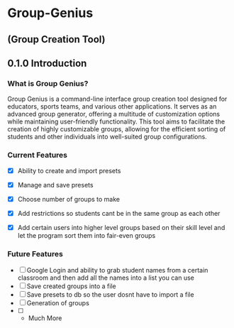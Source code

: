 # Group-Genius
## (Group Creation Tool)


## 0.1.0 Introduction
### What is Group Genius?
Group Genius is a command-line interface group creation tool designed for educators, sports teams, and various other applications. It serves as an advanced group generator, offering a multitude of customization options while maintaining user-friendly functionality.
This tool aims to facilitate the creation of highly customizable groups, allowing for the efficient sorting of students and other individuals into well-suited group configurations.

### Current Features
- [x] Ability to create and import presets
- [x] Manage and save presets
- [x] Choose number of groups to make
- [x] Add restrictions so students cant be in the same group as each other
- [x] Add certain users into higher level groups based on their skill level and let the program sort them into fair-even groups


### Future Features
- [ ] Google Login and ability to grab student names from a certain classroom and then add all the names into a list you can use
- [ ] Save created groups into a file
- [ ] Save presets to db so the user dosnt have to import a file
- [ ] Generation of groups
- [ ] + Much More
